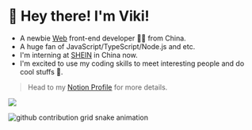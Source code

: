 # 👋 Hey there! I'm Viki!

- A newbie [Web](https://developer.mozilla.org/en-US/docs/Web) front-end developer 👨‍💻 from China.
- A huge fan of JavaScript/TypeScript/Node.js and etc.
- I'm interning at [SHEIN](https://www.sheingroup.com/) in China now.
- I'm excited to use my coding skills to meet interesting people and do cool stuffs 🤗.

> Head to my [Notion Profile](https://vmoe.notion.site/vmoe/Viki-1d8789fe217f418094085d3c8f9afb83) for more details.

![](https://komarev.com/ghpvc/?username=vikiboss&color=orange)

<picture>
  <source media="(prefers-color-scheme: dark)" srcset="https://proxy.viki.moe/vikiboss/vikiboss/snake/snake-dark.svg?proxy-host=raw.githubusercontent.com">
  <source media="(prefers-color-scheme: light)" srcset="https://proxy.viki.moe/vikiboss/vikiboss/snake/snake.svg?proxy-host=raw.githubusercontent.com">
  <img alt="github contribution grid snake animation" src="https://proxy.viki.moe/vikiboss/vikiboss/snake/snake.svg?proxy-host=raw.githubusercontent.com">
</picture>
